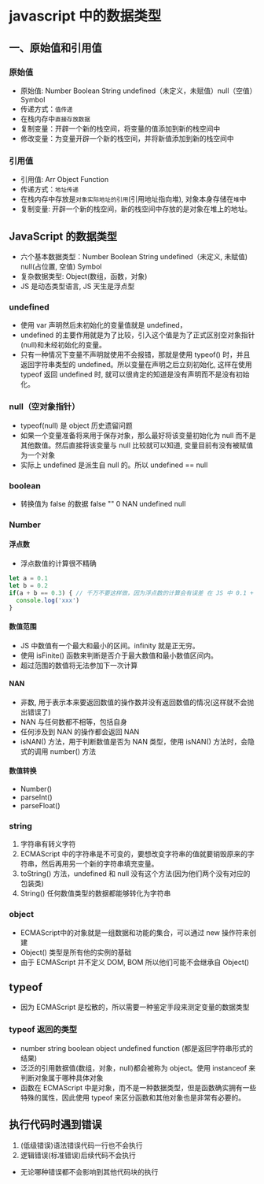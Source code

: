 # javascript 中的数据类型

## 一、原始值和引用值

### 原始值

* 原始值: Number Boolean String undefined（未定义，未赋值）null（空值）Symbol
* 传递方式：`值传递`
* 在栈内存中`直接存放数据`
* 复制变量：开辟一个新的栈空间，将变量的值添加到新的栈空间中
* 修改变量：为变量开辟一个新的栈空间，并将新值添加到新的栈空间中

### 引用值

* 引用值: Arr Object Function
* 传递方式：`地址传递`
* 在栈内存中存放是`对象实际地址的引用`(引用地址指向堆), 对象本身存储在`堆`中
* 复制变量: 开辟一个新的栈空间，新的栈空间中存放的是对象在堆上的地址。

## JavaScript 的数据类型

* 六个基本数据类型：Number Boolean String undefined（未定义, 未赋值) null(占位置, 空值) Symbol
* 复杂数据类型: Object(数组，函数，对象)
* JS 是动态类型语言, JS 天生是浮点型

### undefined

* 使用 var 声明然后未初始化的变量值就是 undefined，
* undefined 的主要作用就是为了比较，引入这个值是为了正式区别空对象指针(null)和未经初始化的变量。
* 只有一种情况下变量不声明就使用不会报错，那就是使用 typeof() 时，并且返回字符串类型的 undefined。所以变量在声明之后立刻初始化, 这样在使用 typeof 返回 undefined 时, 就可以很肯定的知道是没有声明而不是没有初始化。

### null（空对象指针）

* typeof(null) 是 object 历史遗留问题
* 如果一个变量准备将来用于保存对象，那么最好将该变量初始化为 null 而不是其他数值。然后直接将该变量与 null 比较就可以知道, 变量目前有没有被赋值为一个对象
* 实际上 undefined 是派生自 null 的。所以 undefined == null

### boolean

* 转换值为 false 的数据 false "" 0 NAN undefined null

### Number

#### 浮点数

* 浮点数值的计算很不精确

```js
let a = 0.1
let b = 0.2
if(a + b == 0.3) { // 千万不要这样做，因为浮点数的计算会有误差 在 JS 中 0.1 + 0.2 不等于 0.3
  console.log('xxx')
}
```

#### 数值范围

* JS 中数值有一个最大和最小的区间。infinity 就是正无穷。
* 使用 isFinite() 函数来判断是否介于最大数值和最小数值区间内。
* 超过范围的数值将无法参加下一次计算

#### NAN

* 非数, 用于表示本来要返回数值的操作数并没有返回数值的情况(这样就不会抛出错误了)
* NAN 与任何数都不相等，包括自身
* 任何涉及到 NAN 的操作都会返回 NAN
* isNAN() 方法，用于判断数值是否为 NAN 类型，使用 isNAN() 方法时，会隐式的调用 number() 方法

#### 数值转换

* Number()
* parseInt()
* parseFloat()

### string

1. 字符串有转义字符
2. ECMAScript 中的字符串是不可变的，要想改变字符串的值就要销毁原来的字符串，然后再用另一个新的字符串填充变量。
3. toString() 方法，undefined 和 null 没有这个方法(因为他们两个没有对应的包装类)
4. String() 任何数值类型的数据都能够转化为字符串

### object

* ECMAScript中的对象就是一组数据和功能的集合，可以通过 new 操作符来创建
* Object() 类型是所有他的实例的基础
* 由于 ECMAScript 并不定义 DOM, BOM 所以他们可能不会继承自 Object()

## typeof

* 因为 ECMAScript 是松散的，所以需要一种鉴定手段来测定变量的数据类型

### typeof 返回的类型

* number string boolean object undefined function (都是返回字符串形式的结果)
* 泛泛的引用数据值(数组，对象，null)都会被称为 object。使用 instanceof 来判断对象属于哪种具体对象
* 函数在 ECMAScript 中是对象，而不是一种数据类型，但是函数确实拥有一些特殊的属性，因此使用 typeof 来区分函数和其他对象也是非常有必要的。

## 执行代码时遇到错误

1. (低级错误)语法错误代码一行也不会执行
2. 逻辑错误(标准错误)后续代码不会执行

* 无论哪种错误都不会影响到其他代码块的执行

